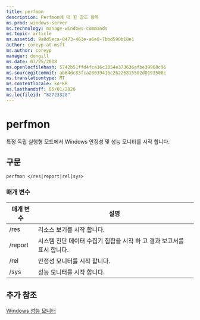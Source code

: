 ```yaml
---
title: perfmon
description: Perfmon에 대 한 참조 항목
ms.prod: windows-server
ms.technology: manage-windows-commands
ms.topic: article
ms.assetid: 9a8d5eca-8473-463e-a6e0-7bbd590b18e1
author: coreyp-at-msft
ms.author: coreyp
manager: dongill
ms.date: 07/25/2018
ms.openlocfilehash: 5742b51ffd4fca16c1054e373636afbe39968c96
ms.sourcegitcommit: ab64dc83fca28039416c26226815502d0193500c
ms.translationtype: MT
ms.contentlocale: ko-KR
ms.lasthandoff: 05/01/2020
ms.locfileid: "82723320"
---
```

# <a name="perfmon"></a>perfmon

특정 독립 실행형 모드에서 Windows 안정성 및 성능 모니터를 시작 합니다.

## <a name="syntax"></a>구문

```
perfmon </res|report|rel|sys>
```

### <a name="parameters"></a>매개 변수

|매개 변수|설명|
|---------|-----------|
|/res|리소스 보기를 시작 합니다.|
|/report|시스템 진단 데이터 수집기 집합을 시작 하 고 결과 보고서를 표시 합니다.|
|/rel|안정성 모니터를 시작 합니다.|
|/sys|성능 모니터를 시작 합니다.|

## <a name="additional-references"></a>추가 참조

[Windows 성능 모니터](https://docs.microsoft.com/previous-versions/windows/it-pro/windows-server-2008-R2-and-2008/cc749154(v%3dws.11))
